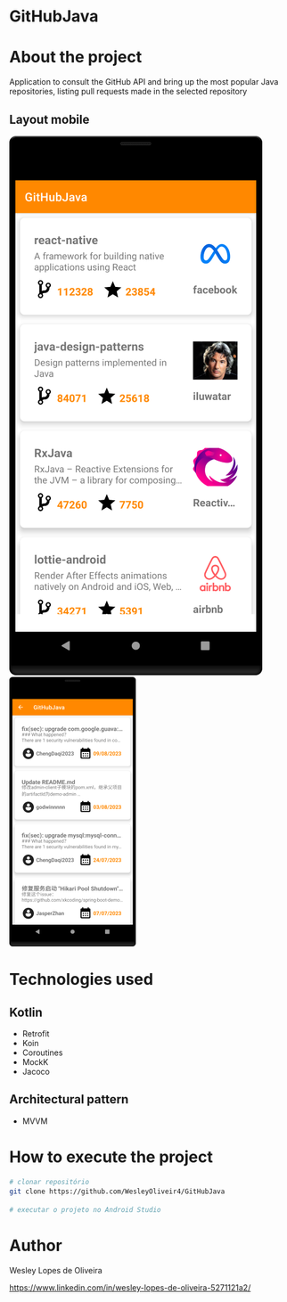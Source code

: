 # GitHubJava

# About the project

Application to consult the GitHub API and bring up the most popular Java repositories, listing pull requests made in the selected repository

## Layout mobile
![Mobile 1](https://github.com/WesleyOliveir4/assets/blob/main/main/GitHubJava/GitHubReposJavaScreen.png)  ![Mobile 2](https://github.com/WesleyOliveir4/assets/blob/main/main/GitHubJava/GitHubPullRqtsScreen.png)

# Technologies used
## Kotlin
- Retrofit
- Koin
- Coroutines
- MockK
- Jacoco

## Architectural pattern
- MVVM

# How to execute the project

```bash
# clonar repositório
git clone https://github.com/WesleyOliveir4/GitHubJava

# executar o projeto no Android Studio
```

# Author

Wesley Lopes de Oliveira

https://www.linkedin.com/in/wesley-lopes-de-oliveira-5271121a2/
